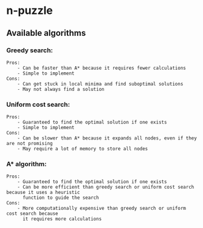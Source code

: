 # n-puzzle

## Available algorithms

### Greedy search:
    Pros:
        - Can be faster than A* because it requires fewer calculations
        - Simple to implement
    Cons:
        - Can get stuck in local minima and find suboptimal solutions
        - May not always find a solution

### Uniform cost search:
    Pros:
        - Guaranteed to find the optimal solution if one exists
        - Simple to implement
    Cons:
        - Can be slower than A* because it expands all nodes, even if they are not promising
        - May require a lot of memory to store all nodes

### A\* algorithm:
    Pros:
        - Guaranteed to find the optimal solution if one exists
        - Can be more efficient than greedy search or uniform cost search because it uses a heuristic
          function to guide the search
    Cons:
        - More computationally expensive than greedy search or uniform cost search because
          it requires more calculations
